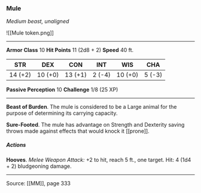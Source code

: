 ### Mule
_Medium beast, unaligned_

![[Mule token.png]]


---

**Armor Class** 10
**Hit Points** 11 (2d8 + 2)
**Speed** 40 ft.

| STR     | DEX     | CON     | INT     | WIS     | CHA     |
|---------|---------|---------|---------|---------|---------|
| 14 (+2) | 10 (+0) | 13 (+1) | 2 (-4) | 10 (+0) | 5 (-3) |

**Passive Perception** 10
**Challenge** 1/8 (25 XP)

---

**Beast of Burden**. The mule is considered to be a Large animal for the purpose of determining its carrying capacity.

**Sure-Footed**. The mule has advantage on Strength and Dexterity saving throws made against effects that would knock it [[prone]].

##### Actions
**Hooves**. _Melee Weapon Attack:_ +2 to hit, reach 5 ft., one target. Hit: 4 (1d4 + 2) bludgeoning damage.


---

Source: [[MM]], page 333